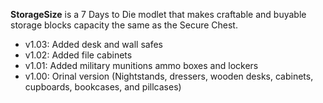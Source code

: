 **StorageSize** is a 7 Days to Die modlet that makes craftable and buyable storage blocks capacity the same as the Secure Chest.

* v1.03: Added desk and wall safes
* v1.02: Added file cabinets
* v1.01: Added military munitions ammo boxes and lockers
* v1.00: Orinal version (Nightstands, dressers, wooden desks, cabinets, cupboards, bookcases, and pillcases)
